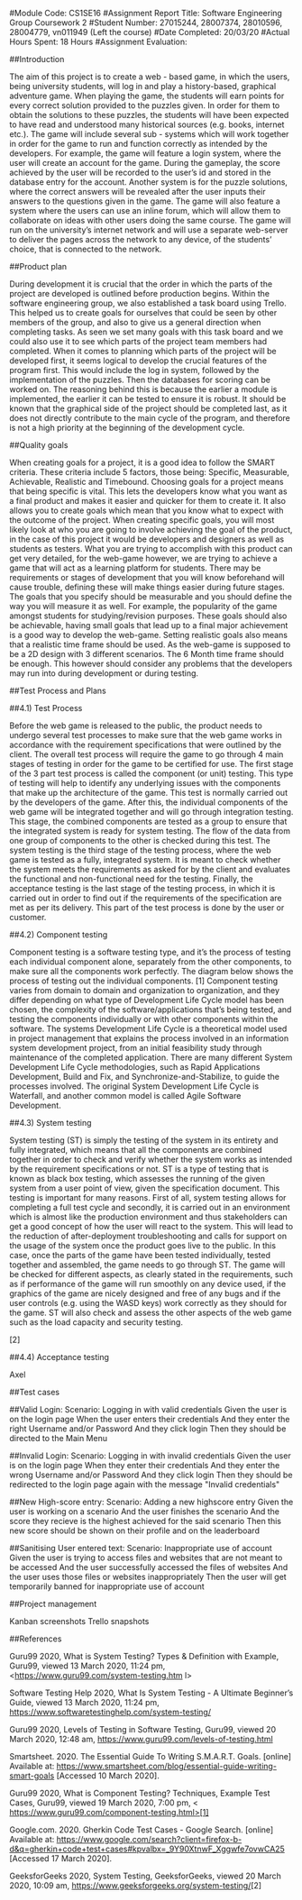 #Module Code: CS1SE16
#Assignment Report Title: Software Engineering Group Coursework 2
#Student Number: 27015244, 28007374, 28010596, 28004779, vn011949 (Left the course)
#Date Completed: 20/03/20
#Actual Hours Spent: 18 Hours
#Assignment Evaluation: 









































##Introduction

The aim of this project is to create a web - based game, in which the users, being university students, will log in and play a history-based, graphical adventure game. When playing the game, the students will earn points for every correct solution provided to the puzzles given. In order for them to obtain the solutions to these puzzles, the students will have been expected to have read and understood many historical sources (e.g. books, internet etc.). The game will include several sub - systems which will work together in order for the game to run and function correctly as intended by the developers. For example, the game will feature a login system, where the user will create an account for the game. During the gameplay, the score achieved by the user will be recorded to the user’s id and stored in the database entry for the account. Another system is for the puzzle solutions, where the correct answers will be revealed after the user inputs their answers to the questions given in the game. The game will also feature a system where the users can use an inline forum, which will allow them to collaborate on ideas with other users doing the same course. The game will run on the university’s internet network and will use a separate web-server to deliver the pages across the network to any device, of the students’ choice, that is connected to the network.

##Product plan

During development it is crucial that the order in which the parts of the project are developed is outlined before production begins. Within the software engineering group, we also established a task board using Trello. This helped us to create goals for ourselves that could be seen by other members of the group, and also to give us a general direction when completing tasks.
As seen we set many goals with this task board and we could also use it to see which parts of the project team members had completed.
When it comes to planning which parts of the project will be developed first, it seems logical to develop the crucial features of the program first. This would include the log in system, followed by the implementation of the puzzles. Then the databases for scoring can be worked on. The reasoning behind this is because the earlier a module is implemented, the earlier it can be tested to ensure it is robust. It should be known that the graphical side of the project should be completed last, as it does not directly contribute to the main cycle of the program, and therefore is not a high priority at the beginning of the development cycle.





##Quality goals

When creating goals for a project, it is a good idea to follow the SMART criteria. These criteria include 5 factors, those being: Specific, Measurable, Achievable, Realistic and Timebound. Choosing goals for a project means that being specific is vital. This lets the developers know what you want as a final product and makes it easier and quicker for them to create it. It also allows you to create goals which mean that you know what to expect with the outcome of the project. When creating specific goals, you will most likely look at who you are going to involve achieving the goal of the product, in the case of this project it would be developers and designers as well as students as testers. What you are trying to accomplish with this product can get very detailed, for the web-game however, we are trying to achieve a game that will act as a learning platform for students. There may be requirements or stages of development that you will know beforehand will cause trouble, defining these will make things easier during future stages. The goals that you specify should be measurable and you should define the way you will measure it as well. For example, the popularity of the game amongst students for studying/revision purposes. These goals should also be achievable, having small goals that lead up to a final major achievement is a good way to develop the web-game. Setting realistic goals also means that a realistic time frame should be used. As the web-game is supposed to be a 2D design with 3 different scenarios. The 6 Month time frame should be enough. This however should consider any problems that the developers may run into during development or during testing.



##Test Process and Plans

##4.1) Test Process

Before the web game is released to the public, the product needs to undergo several test processes to make sure that the web game works in accordance with the requirement specifications that were outlined by the client. The overall test process will require the game to go through 4 main stages of testing in order for the game to be certified for use. The first stage of the 3 part test process is called the component (or unit) testing. This type of testing will help to identify any underlying issues with the components that make up the architecture of the game. This test is normally carried out by the developers of the game. After this, the individual components of the web game will be integrated together and will go through integration testing.
This stage, the combined components are tested as a group to ensure that the integrated system is ready for system testing. The flow of the data from one group of components to the other is checked during this test. The system testing is the third stage of the testing process, where the web game is tested as a fully, integrated system. It is meant to check whether the system meets the requirements as asked for by the client and evaluates the functional and non-functional need for the testing. Finally, the acceptance testing is the last stage of the testing process, in which it is carried out in order to find out if the requirements of the specification are met as per its delivery. This part of the test process is done by the user or customer.

##4.2) Component testing
  
Component testing is a software testing type, and it’s the process of testing each individual component alone, separately from the other components, to make sure all the components work perfectly. The diagram below shows the process of testing out the individual components. 
[1] 
Component testing varies from domain to domain and organization to organization, and they differ depending on what type of Development Life Cycle model has been chosen, the complexity of the software/applications that’s being tested, and testing the components individually or with other components within the software. The systems Development Life Cycle is a theoretical model used in project management that explains the process involved in an information system development project, from an initial feasibility study through maintenance of the completed application. There are many different System Development Life Cycle methodologies, such as Rapid Applications Development, Build and Fix, and Synchronize-and-Stabilize, to guide the processes involved. The original System Development Life Cycle is Waterfall, and another common model is called Agile Software Development.







##4.3) System testing

System testing (ST) is simply the testing of the system in its entirety and fully integrated, which means that all the components are combined together in order to check and verify whether the system works as intended by the requirement specifications or not. ST is a type of testing that is known as black box testing, which assesses the running of the given system from a user point of view, given the specification document. This testing is important for many reasons. First of all, system testing allows for completing a full test cycle and secondly, it is carried out in an environment which is almost like the production environment and thus stakeholders can get a good concept of how the user will react to the system. This will lead to the reduction of after-deployment troubleshooting and calls for support on the usage of the system once the product goes live to the public. In this case, once the parts of the game have been tested individually, tested together and assembled, the game needs to go through ST. The game will be checked for different aspects, as clearly stated in the requirements, such as if performance of the game will run smoothly on any device used, if the graphics of the game are nicely designed and free of any bugs and if the user controls (e.g. using the WASD keys) work correctly as they should for the game. ST will also check and assess the other aspects of the web game such as the load capacity and security testing.








[2]


##4.4) Acceptance testing

Axel 











##Test cases    

##Valid Login:
Scenario: Logging in with valid credentials
Given the user is on the login page
When the user enters their credentials
And they enter the right Username and/or Password
And they click login
Then they should be directed to the Main Menu

##Invalid Login:
Scenario: Logging in with invalid credentials
Given the user is on the login page
When they enter their credentials
And they enter the wrong Username and/or Password
And they click login
Then they should be redirected to the login page again with the message "Invalid credentials"



##New High-score entry:
Scenario: Adding a new highscore entry
Given the user is working on a scenario
And the user finishes the scenario
And the score they recieve is the highest achieved for the said scenario
Then this new score should be shown on their profile and on the leaderboard


##Sanitising User entered text:
Scenario: Inappropriate use of account
Given the user is trying to access files and websites that are not meant to be accessed
And the user successfully accessed the files of websites
And the user uses those files or websites inappropriately
Then the user will get temporarily banned for inappropriate use of account








##Project management

Kanban screenshots
Trello snapshots
 
##References

Guru99 2020, What is System Testing? Types & Definition with Example, Guru99, viewed 13 March 2020, 11:24 pm, <https://www.guru99.com/system-testing.htm l>

Software Testing Help 2020, What Is System Testing - A Ultimate Beginner’s Guide, viewed 13 March 2020, 11:24 pm,  <https://www.softwaretestinghelp.com/system-testing/>

Guru99 2020, Levels of Testing in Software Testing, Guru99, viewed 20 March 2020, 12:48 am, <https://www.guru99.com/levels-of-testing.html>

Smartsheet. 2020. The Essential Guide To Writing S.M.A.R.T. Goals. [online] Available at: <https://www.smartsheet.com/blog/essential-guide-writing-smart-goals> [Accessed 10 March 2020].

Guru99 2020, What is Component Testing? Techniques, Example Test Cases, Guru99, viewed 19 March 2020, 7:00 pm, < https://www.guru99.com/component-testing.html>[1] 

Google.com. 2020. Gherkin Code Test Cases - Google Search. [online] Available at: <https://www.google.com/search?client=firefox-b-d&q=gherkin+code+test+cases#kpvalbx=_9Y90XtnwF_Xggwfe7ovwCA25> [Accessed 17 March 2020].

GeeksforGeeks 2020, System Testing, GeeksforGeeks, viewed 20 March 2020, 10:09 am, <https://www.geeksforgeeks.org/system-testing/>[2]
